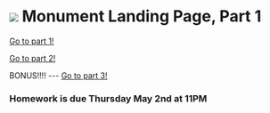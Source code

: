 # ![](https://ga-dash.s3.amazonaws.com/production/assets/logo-9f88ae6c9c3871690e33280fcf557f33.png) Monument Landing Page, Part 1

[Go to part 1!](pt-1/)  

[Go to part 2!](pt-2/)  

BONUS!!!! --- [Go to part 3!](pt-3/)  


### Homework is due Thursday May 2nd at 11PM 
